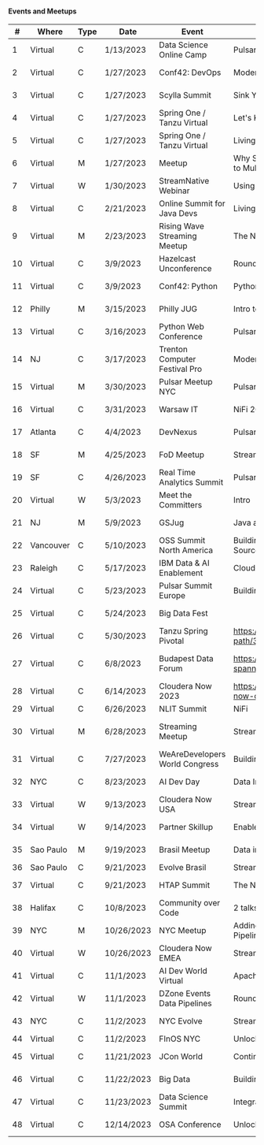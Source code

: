 #### Events and Meetups


| # |Where                                                                                                         |Type|Date      |Event                         |Talk Title                                                   |Link                                                                                                                    |
|---|--------------------------------------------------------------------------------------------------------------|----|----------|------------------------------|--------------------------------------------------------------|------------------------------------------------------------------------------------------------------------------------|
|1  |Virtual                                                                                                       |C   |1/13/2023 |Data Science Online Camp      |Pulsar for ML                                                 |                                                                                                                        |
|2  |Virtual                                                                                                       |C   |1/27/2023 |Conf42: DevOps                |Modern Data Streaming Apps with Python                        |https://www.slideshare.net/bunkertor/building-modern-data-streaming-apps-with-python                                    |
|3  |Virtual                                                                                                       |C   |1/27/2023 |Scylla Summit                 |Sink Your Teeth into Streaming at Any Scale                   |https://www.slideshare.net/bunkertor/sink-your-teeth-into-streaming-at-any-scale                                        |
|4  |Virtual                                                                                                       |C   |1/27/2023 |Spring One / Tanzu Virtual    |Let's Keep it Simple and Streaming                            |https://www.slideshare.net/bunkertor/lets-keep-it-simple-and-streaming                                                  |
|5  |Virtual                                                                                                       |C   |1/27/2023 |Spring One / Tanzu Virtual    |Living the Stream Dream with Pulsar and Spring Boot           |https://www.slideshare.net/bunkertor/living-the-stream-dream-with-pulsar-and-spring-boot                                |
|6  |Virtual                                                                                                       |M   |1/27/2023 |Meetup                        |Why Spring Belongs in Your Data Stream from Edge to Multicloud|https://www.slideshare.net/bunkertor/why-spring-belongs-in-your-data-stream-from-edge-to-multicloud                     |
|7  |Virtual                                                                                                       |W   |1/30/2023 |StreamNative Webinar          |Using Pulsar REST API                                         |https://www.youtube.com/watch?v=pds3gizWEyw&ab_channel=StreamNative                                                     |
|8  |Virtual                                                                                                       |C   |2/21/2023 |Online Summit for Java Devs   |Living the Stream Dream with Pulsar and Spring Boot           |https://www.slideshare.net/bunkertor/living-the-stream-dream-with-pulsar-and-spring-boot-256064590                      |
|9  |Virtual                                                                                                       |M   |2/23/2023 |Rising Wave Streaming Meetup  |The Next Generation of Streaming                              |https://www.slideshare.net/bunkertor/the-next-generation-of-streaming                                                   |
|10 |Virtual                                                                                                       |C   |3/9/2023  |Hazelcast Unconference        |Roundtable                                                    |https://www.slideshare.net/bunkertor/unconference-round-table-notes                                                     |
|11 |Virtual                                                                                                       |C   |3/9/2023  |Conf42: Python                |Python Pulsar                                                 |https://www.slideshare.net/bunkertor/conf42-python-ml-enhanced-event-streaming-apps-with-python-microservices           |
|12 |Philly                                                                                                        |M   |3/15/2023 |Philly JUG                    |Intro to Apache Pulsar for Java                               |https://www.slideshare.net/bunkertor/phillyjug-getting-started-with-realtime-cloud-native-streaming-with-java           |
|13 |Virtual                                                                                                       |C   |3/16/2023 |Python Web Conference         |Pulsar for ML                                                 |https://www.slideshare.net/bunkertor/pythonwebconference-cloud-native-apache-pulsar-development-202-with-python         |
|14 |NJ                                                                                                            |C   |3/17/2023 |Trenton Computer Festival Pro |Modern Streaming                                              |https://www.slideshare.net/bunkertor/itpc-building-modern-data-streaming-apps                                           |
|15 |Virtual                                                                                                       |M   |3/30/2023 |Pulsar Meetup NYC             |Pulsar + Flink                                                |                                                                                                                        |
|16 |Virtual                                                                                                       |C   |3/31/2023 |Warsaw IT                     |NiFi 202                                                      |https://www.slideshare.net/bunkertor/warsawitdays-apachenifi202                                                         |
|17 |Atlanta                                                                                                       |C   |4/4/2023  |DevNexus                      |Pulsar                                                        |https://www.slideshare.net/bunkertor/devnexus-apache-pulsar-development-101-with-java                                   |
|18 |SF                                                                                                            |M   |4/25/2023 |FoD Meetup                    |Streaming Data Pipeline Development                           |https://www.meetup.com/futureofdata-sanfrancisco/events/292453316/                                                      |
|19 |SF                                                                                                            |C   |4/26/2023 |Real Time Analytics Summit    |Pulsar, Pinot, Flink, NiFi                                    |https://www.slideshare.net/bunkertor/rtas-2023-building-a-realtime-iot-application                                      |
|20 |Virtual                                                                                                       |W   |5/3/2023  |Meet the Committers           |Intro                                                         |https://www.slideshare.net/bunkertor/meet-the-committers-webinar-lab-preparation                                        |
|21 |NJ                                                                                                            |M   |5/9/2023  |GSJug                         |Java and Pulsar                                               |https://www.slideshare.net/bunkertor/gsjug-mastering-data-streaming-pipelines-09may2023                                 |
|22 |Vancouver                                                                                                     |C   |5/10/2023 |OSS Summit North America      |Building Modern Data Streaming Apps with Open Source          |https://www.youtube.com/watch?v=WvPqE8J3ZOE&pp=ygUOdGltIHNwYW5uIG5pZmk%3D                                               |
|23 |Raleigh                                                                                                       |C   |5/17/2023 |IBM Data & AI Enablement      |Cloudera DataFlow                                             |                                                                                                                        |
|24 |Virtual                                                                                                       |C   |5/23/2023 |Pulsar Summit Europe          |Building a Full Lifecycle Streaming Data Pipeline             |https://www.slideshare.net/bunkertor/using-apache-nifi-with-apache-pulsar-for-fast-data-onramp                          |
|25 |Virtual                                                                                                       |C   |5/24/2023 |Big Data Fest                 |                                                              |https://www.slideshare.net/ssuser73434e/bigdatafest-building-modern-data-streaming-apps-258024601                       |
|26 |Virtual                                                                                                       |C   |5/30/2023 |Tanzu Spring Pivotal          |https://tanzu.vmware.com/developer/tv/golden-path/35/         |https://www.youtube.com/watch?v=UZRvUyjNWmg&t=49s&pp=ygUOdGltIHNwYW5uIG5pZmk%3D                                         |
|27 |Virtual                                                                                                       |C   |6/8/2023  |Budapest Data Forum           |https://budapestdata.hu/2023/en/speakers/timothy-spann/       |https://www.slideshare.net/bunkertor/budapest-dataml-building-modern-data-streaming-apps-with-nifi-flink-and-kafka      |
|28 |Virtual                                                                                                       |C   |6/14/2023 |Cloudera Now 2023             |https://www.cloudera.com/about/events/cloudera-now-cdp.html   |https://www.slideshare.net/secret/zqt6sVd4XMeCoG                                                                        |
|29 |Virtual                                                                                                       |C   |6/26/2023 |NLIT Summit                   |NiFi                                                          |                                                                                                                        |
|30 |Virtual                                                                                                       |M   |6/28/2023 |Streaming Meetup              |Streaming Pipelines Done Well, Not Well Done                  |https://www.slideshare.net/ssuser73434e/future-of-data-milwaukee-meetup-streaming-data-pipeline-development-28-june-2023|
|31 |Virtual                                                                                                       |C   |7/27/2023 |WeAreDevelopers World Congress|Building Real-Time Pipelines with FLank                       |https://www.slideshare.net/bunkertor/building-realtime-pipelines-with-flank-a-case-study-with-transit-data              |
|32 |NYC                                                                                                           |C   |8/23/2023 |AI Dev Day                    |Data In Motion to Supercharge AI                              |https://www.slideshare.net/bunkertor/aidevday-datainmotion-to-supercharge-ai                                            |
|33 |Virtual                                                                                                       |W   |9/13/2023 |Cloudera Now USA              |Streaming AI                                                  |https://www.cloudera.com/about/events/cloudera-now-cdp.html?                                                            |
|34 |Virtual                                                                                                       |W   |9/14/2023 |Partner Skillup               |Enable a Streaming CDC Solution Cloudera                      |https://www.slideshare.net/bunkertor/partnerskillupenable-a-streaming-cdc-solution                                      |
|35 |Sao Paulo                                                                                                     |M   |9/19/2023 |Brasil Meetup                 |Data in Motion                                                |https://www.slideshare.net/bunkertor/meetup-brasil-data-in-motion-2023-september-19-261164487                           |
|36 |Sao Paulo                                                                                                     |C   |9/21/2023 |Evolve Brasil                 |Streaming Pipelines Done Well, Not Well Done                  |                                                                                                                        |
|37 |Virtual                                                                                                       |C   |9/21/2023 |HTAP Summit                   |The Neverlanding Stream                                       |https://www.slideshare.net/bunkertor/the-never-landing-stream-with-htap-and-streaming                                   |
|38 |Halifax                                                                                                       |C   |10/8/2023 |Community over Code           |2 talks                                                       |https://www.slideshare.net/bunkertor/coc23-looking-at-the-new-features-of-apache-nifi                                   |
|39 |NYC                                                                                                           |M   |10/26/2023|NYC Meetup                    |Adding Generative AI to Real-Time Streaming Pipelines         |https://www.meetup.com/futureofdata-newyork/events/295516928/                                                           |
|40 |Virtual                                                                                                       |W   |10/26/2023|Cloudera Now EMEA             |Streaming AI                                                  |https://www.cloudera.com/about/events/cloudera-now-cdp/emea.html                                                        |
|41 |Virtual                                                                                                       |C   |11/1/2023 |AI Dev World Virtual          |Apache NiFi 101                                               |https://www.slideshare.net/bunkertor/aidevworldapachenifi101-a533                                                       |
|42 |Virtual                                                                                                       |W   |11/1/2023 |DZone Events Data Pipelines   |Roundtable on the modern stack                                |                                                                                                                        |
|43 |NYC                                                                                                           |C   |11/2/2023 |NYC Evolve                    |Streaming LLM                                                 |https://www.slideshare.net/bunkertor/evolve-2023-nyc-integrating-ai-into-realtime-data-pipelines-demo                   |
|44 |Virtual                                                                                                       |C   |11/2/2023 |FInOS NYC                     |Unlocking Financial Data with Real-Time Pipelines             |                                                                                                                        |
|45 |Virtual                                                                                                       |C   |11/21/2023|JCon World                    |Continuous SQL with Kafka and Flink                           |https://www.slideshare.net/bunkertor/jconworld-continuous-sql-with-kafka-and-flink                                      |
|46 |Virtual                                                                                                       |C   |11/22/2023|Big Data                      |Building Real-Time Travel Alerts                              |https://www.slideshare.net/bunkertor/building-realtime-travel-alerts                                                    |
|47 |Virtual                                                                                                       |C   |11/23/2023|Data Science Summit           |Integrating LLM with Streaming Data Pipelines                 |https://www.slideshare.net/bunkertor/endss23tspannintegrating-llm-with-streaming-data-pipelines                         |
|48 |Virtual                                                                                                       |C   |12/14/2023|OSA Conference                |Unlocking Financial Data with Real-Time Pipelines             |https://www.slideshare.net/bunkertor/osacon-2023-unlocking-financial-data-with-realtime-pipelines                       |
